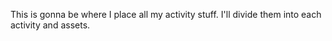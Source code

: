 This is gonna be where I place all my activity stuff. I'll divide them into each activity and assets.
